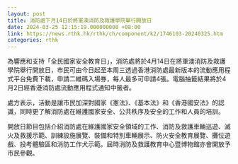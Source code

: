 ```yaml
---
layout: post
title: 消防處下月14日於將軍澳消防及救護學院舉行開放日
date: 2024-03-25 12:15:19.000000000 +08:00
link: https://news.rthk.hk/rthk/ch/component/k2/1746103-20240325.htm
categories: rthk
---
```


為響應和支持「全民國家安全教育日」，消防處將於4月14日在將軍澳消防及救護學院舉行開放日，市民可由今日起至本周三透過香港消防處最新版本的流動應用程式平台免費下載，申請二維碼入場券，每人最多可申請4張。電腦抽籤結果將於4月2日經香港消防處流動應用程式通知中籤者。

處方表示，活動是讓市民加深對國家《憲法》、《基本法》和《香港國安法》的認識，同時更了解消防處在維護國家安全、公共秩序及安全的工作和人員的培訓。

開放日節目包括介紹消防處在維護國家安全領域的工作、消防及救護車輛巡遊、滅火及救援示範、訓練設施展覽、裝備和特別車輛展示、防火安全教育展覽、攤位遊戲、投考體驗區和消防工作犬示範。屆時消防及救護教育中心暨博物館亦會開放予市民參觀。
